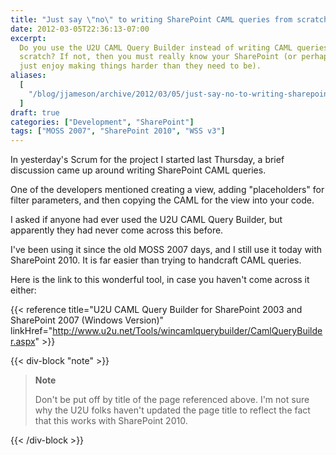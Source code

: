 ```yaml
---
title: "Just say \"no\" to writing SharePoint CAML queries from scratch"
date: 2012-03-05T22:36:13-07:00
excerpt:
  Do you use the U2U CAML Query Builder instead of writing CAML queries from
  scratch? If not, then you must really know your SharePoint (or perhaps you
  just enjoy making things harder than they need to be).
aliases:
  [
    "/blog/jjameson/archive/2012/03/05/just-say-no-to-writing-sharepoint-caml-queries-from-scratch.aspx",
  ]
draft: true
categories: ["Development", "SharePoint"]
tags: ["MOSS 2007", "SharePoint 2010", "WSS v3"]
---
```


In yesterday's Scrum for the project I started last Thursday, a brief discussion
came up around writing SharePoint CAML queries.

One of the developers mentioned creating a view, adding "placeholders" for
filter parameters, and then copying the CAML for the view into your code.

I asked if anyone had ever used the U2U CAML Query Builder, but apparently they
had never come across this before.

I've been using it since the old MOSS 2007 days, and I still use it today with
SharePoint 2010. It is far easier than trying to handcraft CAML queries.

Here is the link to this wonderful tool, in case you haven't come across it
either:

{{< reference
title="U2U CAML Query Builder for SharePoint 2003 and SharePoint 2007 (Windows Version)"
linkHref="http://www.u2u.net/Tools/wincamlquerybuilder/CamlQueryBuilder.aspx" >}}

{{< div-block "note" >}}

> **Note**
>
> Don't be put off by title of the page referenced above. I'm not sure why the
> U2U folks haven't updated the page title to reflect the fact that this works
> with SharePoint 2010.

{{< /div-block >}}
